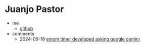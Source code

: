 # Juanjo Pastor

- me
	- [github](https://github.com/juanjopastor)
- comments
	- 2024-06-18 [emom timer developed asking google gemini](/emom-timer-google-gemini.md)
